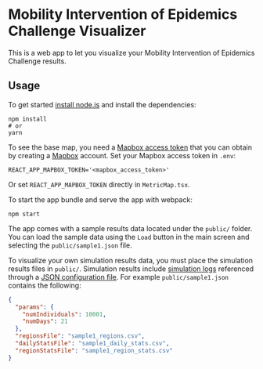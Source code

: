 # Mobility Intervention of Epidemics Challenge Visualizer

This is a web app to let you visualize your Mobility Intervention of Epidemics Challenge results.

## Usage

To get started [install node.js](https://nodejs.org/) and install the dependencies:

```shell
npm install
# or
yarn
```

To see the base map, you need a [Mapbox access token](https://docs.mapbox.com/help/how-mapbox-works/access-tokens) that you can obtain by creating a [Mapbox](http://www.mapbox.com) account. Set your Mapbox access token in `.env`:

```shell
REACT_APP_MAPBOX_TOKEN='<mapbox_access_token>'
```

Or set `REACT_APP_MAPBOX_TOKEN` directly in `MetricMap.tsx`.

To start the app bundle and serve the app with webpack:

```shell
npm start
```

The app comes with a sample results data located under the `public/` folder. You can load the sample data using the `Load` button in the main screen and selecting the `public/sample1.json` file.

To visualize your own simulation results data, you must place the simulation results files in `public/`. Simulation results include [simulation logs](https://hzw77-demo.readthedocs.io/en/latest/try.html#results) referenced through a [JSON configuration file](https://hzw77-demo.readthedocs.io/en/latest/try.html#sample-config-file). For example `public/sample1.json` contains the following:

``` json
{
  "params": {
    "numIndividuals": 10001,
    "numDays": 21
  },
  "regionsFile": "sample1_regions.csv",
  "dailyStatsFile": "sample1_daily_stats.csv",
  "regionStatsFile": "sample1_region_stats.csv"
}
```
